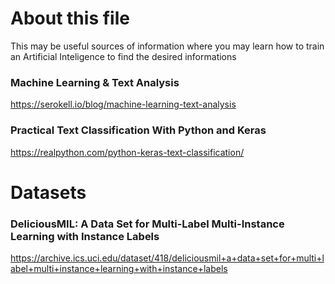 # About this file
This may be useful sources of information where you may learn how to train an Artificial Inteligence to find the desired informations 

### Machine Learning & Text Analysis
https://serokell.io/blog/machine-learning-text-analysis

### Practical Text Classification With Python and Keras
https://realpython.com/python-keras-text-classification/




# Datasets
### DeliciousMIL: A Data Set for Multi-Label Multi-Instance Learning with Instance Labels
https://archive.ics.uci.edu/dataset/418/deliciousmil+a+data+set+for+multi+label+multi+instance+learning+with+instance+labels

